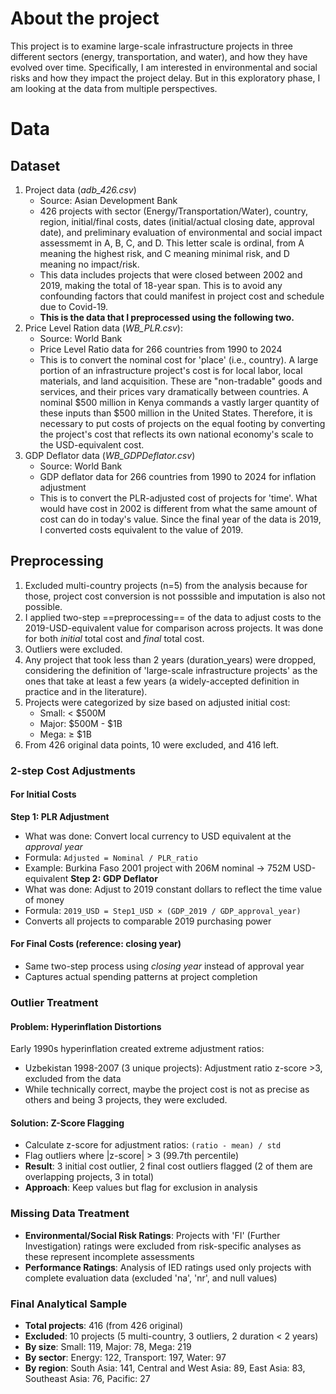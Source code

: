 # About the project
This project is to examine large-scale infrastructure projects in three different sectors (energy, transportation, and water), and how they have evolved over time. Specifically, I am interested in environmental and social risks and how they impact the project delay. But in this exploratory phase, I am looking at the data from multiple perspectives.

# Data
## Dataset
1. Project data (_adb_426.csv_)
    - Source: Asian Development Bank
    - 426 projects with sector (Energy/Transportation/Water), country, region, initial/final costs, dates (initial/actual closing date, approval date), and preliminary evaluation of environmental and social impact assessmemt in A, B, C, and D. This letter scale is ordinal, from A meaning the highest risk, and C meaning minimal risk, and D meaning no impact/risk.
    - This data includes projects that were closed between 2002 and 2019, making the total of 18-year span. This is to avoid any confounding factors that could manifest in project cost and schedule due to Covid-19.
    - **This is the data that I preprocessed using the following two.**
2. Price Level Ration data (_WB_PLR.csv_): 
    - Source: World Bank
    - Price Level Ratio data for 266 countries from 1990 to 2024
    - This is to convert the nominal cost for 'place' (i.e., country). A large portion of an infrastructure project's cost is for local labor, local materials, and land acquisition. These are "non-tradable" goods and services, and their prices vary dramatically between countries. A nominal $500 million in Kenya commands a vastly larger quantity of these inputs than $500 million in the United States. Therefore, it is necessary to put costs of projects on the equal footing by converting the project's cost that reflects its own national economy's scale to the USD-equivalent cost.
3. GDP Deflator data (_WB_GDPDeflator.csv_)
    - Source: World Bank
    - GDP deflator data for 266 countries from 1990 to 2024 for inflation adjustment
    - This is to convert the PLR-adjusted cost of projects for 'time'. What would have cost in 2002 is different from what the same amount of cost can do in today's value. Since the final year of the data is 2019, I converted costs equivalent to the value of 2019.

## Preprocessing
1. Excluded multi-country projects (n=5) from the analysis because for those, project cost conversion is not posssible and imputation is also not possible.
2. I applied two-step ==preprocessing== of the data to adjust costs to the 2019-USD-equivalent value for comparison across projects. It was done for both _initial_ total cost and _final_ total cost.
3. Outliers were excluded.
4. Any project that took less than 2 years (duration_years) were dropped, considering the definition of 'large-scale infrastructure projects' as the ones that take at least a few years (a widely-accepted definition in practice and in the literature).
5. Projects were categorized by size based on adjusted initial cost:
   - Small: < $500M
   - Major: $500M - $1B  
   - Mega: ≥ $1B
6. From 426 original data points, 10 were excluded, and 416 left.

### 2-step Cost Adjustments
#### For Initial Costs
**Step 1: PLR Adjustment**
- What was done: Convert local currency to USD equivalent at the _approval year_
- Formula: `Adjusted = Nominal / PLR_ratio`
- Example: Burkina Faso 2001 project with 206M nominal → 752M USD-equivalent
**Step 2: GDP Deflator**
- What was done: Adjust to 2019 constant dollars to reflect the time value of money
- Formula: `2019_USD = Step1_USD × (GDP_2019 / GDP_approval_year)`
- Converts all projects to comparable 2019 purchasing power
#### For Final Costs (reference: closing year)
- Same two-step process using _closing year_ instead of approval year
- Captures actual spending patterns at project completion

### Outlier Treatment
#### Problem: Hyperinflation Distortions
Early 1990s hyperinflation created extreme adjustment ratios:
- Uzbekistan 1998-2007 (3 unique projects): Adjustment ratio z-score >3, excluded from the data
- While technically correct, maybe the project cost is not as precise as others and being 3 projects, they were excluded.
#### Solution: Z-Score Flagging
- Calculate z-score for adjustment ratios: `(ratio - mean) / std`
- Flag outliers where |z-score| > 3 (99.7th percentile)
- **Result**: 3 initial cost outlier, 2 final cost outliers flagged (2 of them are overlapping projects, 3 in total)
- **Approach**: Keep values but flag for exclusion in analysis

### Missing Data Treatment
- **Environmental/Social Risk Ratings**: Projects with 'FI' (Further Investigation) ratings 
  were excluded from risk-specific analyses as these represent incomplete assessments
- **Performance Ratings**: Analysis of IED ratings used only projects with complete 
  evaluation data (excluded 'na', 'nr', and null values)

### Final Analytical Sample
- **Total projects**: 416 (from 426 original)
- **Excluded**: 10 projects (5 multi-country, 3 outliers, 2 duration < 2 years)
- **By size**: Small: 119, Major: 78, Mega: 219
- **By sector**: Energy: 122, Transport: 197, Water: 97
- **By region**: South Asia: 141, Central and West Asia: 89, East Asia: 83, Southeast Asia: 76, Pacific: 27
